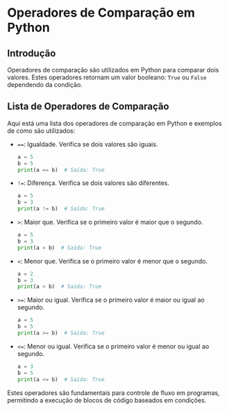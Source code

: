 
# Operadores de Comparação em Python

## Introdução

Operadores de comparação são utilizados em Python para comparar dois valores. Estes operadores retornam um valor booleano: `True` ou `False` dependendo da condição.

## Lista de Operadores de Comparação

Aqui está uma lista dos operadores de comparação em Python e exemplos de como são utilizados:

- `==`: Igualdade. Verifica se dois valores são iguais.
  ```python
  a = 5
  b = 5
  print(a == b)  # Saída: True
  ```

- `!=`: Diferença. Verifica se dois valores são diferentes.
  ```python
  a = 5
  b = 3
  print(a != b)  # Saída: True
  ```

- `>`: Maior que. Verifica se o primeiro valor é maior que o segundo.
  ```python
  a = 5
  b = 3
  print(a > b)  # Saída: True
  ```

- `<`: Menor que. Verifica se o primeiro valor é menor que o segundo.
  ```python
  a = 2
  b = 3
  print(a < b)  # Saída: True
  ```

- `>=`: Maior ou igual. Verifica se o primeiro valor é maior ou igual ao segundo.
  ```python
  a = 5
  b = 5
  print(a >= b)  # Saída: True
  ```

- `<=`: Menor ou igual. Verifica se o primeiro valor é menor ou igual ao segundo.
  ```python
  a = 3
  b = 5
  print(a <= b)  # Saída: True
  ```

Estes operadores são fundamentais para controle de fluxo em programas, permitindo a execução de blocos de código baseados em condições.
